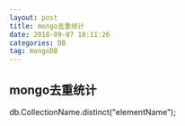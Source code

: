 ```yaml
---
layout: post
title: mongo去重统计
date: 2018-09-07 18:11:26
categories: DB
tag: mongoDB
---
```


mongo去重统计
----------
db.CollectionName.distinct("elementName");